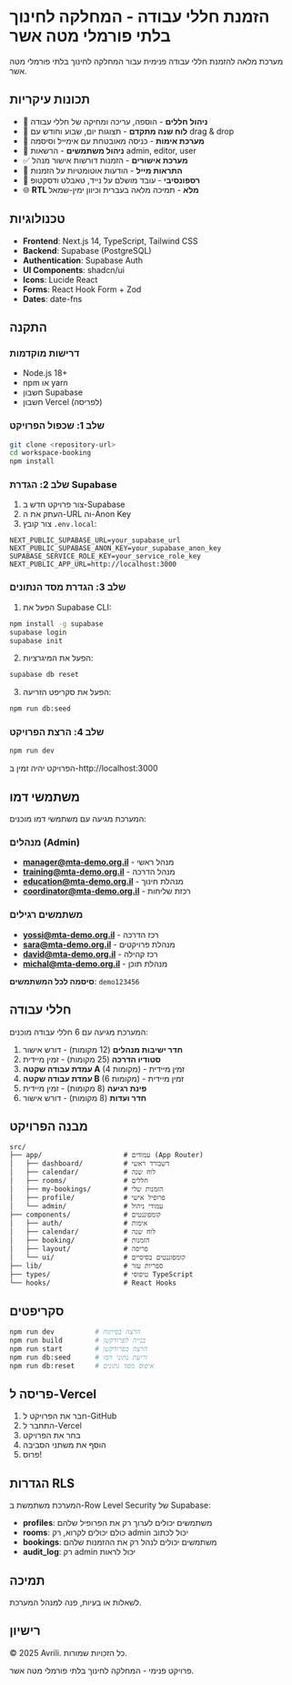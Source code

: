 # הזמנת חללי עבודה - המחלקה לחינוך בלתי פורמלי מטה אשר

מערכת מלאה להזמנת חללי עבודה פנימית עבור המחלקה לחינוך בלתי פורמלי מטה אשר.

## תכונות עיקריות

- 🏢 **ניהול חללים** - הוספה, עריכה ומחיקה של חללי עבודה
- 📅 **לוח שנה מתקדם** - תצוגות יום, שבוע וחודש עם drag & drop
- 🔐 **מערכת אימות** - כניסה מאובטחת עם אימייל וסיסמה
- 👥 **ניהול משתמשים** - הרשאות admin, editor, user
- ✅ **מערכת אישורים** - הזמנות דורשות אישור מנהל
- 📧 **התראות מייל** - הודעות אוטומטיות על הזמנות
- 📱 **רספונסיבי** - עובד מושלם על נייד, טאבלט ודסקטופ
- 🌐 **RTL מלא** - תמיכה מלאה בעברית וכיוון ימין-שמאל

## טכנולוגיות

- **Frontend**: Next.js 14, TypeScript, Tailwind CSS
- **Backend**: Supabase (PostgreSQL)
- **Authentication**: Supabase Auth
- **UI Components**: shadcn/ui
- **Icons**: Lucide React
- **Forms**: React Hook Form + Zod
- **Dates**: date-fns

## התקנה

### דרישות מוקדמות

- Node.js 18+ 
- npm או yarn
- חשבון Supabase
- חשבון Vercel (לפריסה)

### שלב 1: שכפול הפרויקט

```bash
git clone <repository-url>
cd workspace-booking
npm install
```

### שלב 2: הגדרת Supabase

1. צור פרויקט חדש ב-Supabase
2. העתק את ה-URL וה-Anon Key
3. צור קובץ `.env.local`:

```env
NEXT_PUBLIC_SUPABASE_URL=your_supabase_url
NEXT_PUBLIC_SUPABASE_ANON_KEY=your_supabase_anon_key
SUPABASE_SERVICE_ROLE_KEY=your_service_role_key
NEXT_PUBLIC_APP_URL=http://localhost:3000
```

### שלב 3: הגדרת מסד הנתונים

1. הפעל את Supabase CLI:
```bash
npm install -g supabase
supabase login
supabase init
```

2. הפעל את המיגרציות:
```bash
supabase db reset
```

3. הפעל את סקריפט הזריעה:
```bash
npm run db:seed
```

### שלב 4: הרצת הפרויקט

```bash
npm run dev
```

הפרויקט יהיה זמין ב-http://localhost:3000

## משתמשי דמו

המערכת מגיעה עם משתמשי דמו מוכנים:

### מנהלים (Admin)
- **manager@mta-demo.org.il** - מנהל ראשי
- **training@mta-demo.org.il** - מנהל הדרכה  
- **education@mta-demo.org.il** - מנהלת חינוך
- **coordinator@mta-demo.org.il** - רכזת שליחות

### משתמשים רגילים
- **yossi@mta-demo.org.il** - רכז הדרכה
- **sara@mta-demo.org.il** - מנהלת פרויקטים
- **david@mta-demo.org.il** - רכז קהילה
- **michal@mta-demo.org.il** - מנהלת תוכן

**סיסמה לכל המשתמשים**: `demo123456`

## חללי עבודה

המערכת מגיעה עם 6 חללי עבודה מוכנים:

1. **חדר ישיבות מנהלים** (12 מקומות) - דורש אישור
2. **סטודיו הדרכה** (25 מקומות) - זמין מיידית
3. **עמדת עבודה שקטה A** (4 מקומות) - זמין מיידית
4. **עמדת עבודה שקטה B** (6 מקומות) - זמין מיידית
5. **פינת רגיעה** (8 מקומות) - זמין מיידית
6. **חדר ועדות** (8 מקומות) - דורש אישור

## מבנה הפרויקט

```
src/
├── app/                    # עמודים (App Router)
│   ├── dashboard/          # דשבורד ראשי
│   ├── calendar/           # לוח שנה
│   ├── rooms/              # חללים
│   ├── my-bookings/        # הזמנות שלי
│   ├── profile/            # פרופיל אישי
│   └── admin/              # עמודי ניהול
├── components/             # קומפוננטים
│   ├── auth/               # אימות
│   ├── calendar/           # לוח שנה
│   ├── booking/            # הזמנות
│   ├── layout/             # פריסה
│   └── ui/                 # קומפוננטים בסיסיים
├── lib/                    # ספריות עזר
├── types/                  # טיפוסי TypeScript
└── hooks/                  # React Hooks
```

## סקריפטים

```bash
npm run dev          # הרצה בפיתוח
npm run build        # בנייה לפרודקשן
npm run start        # הרצה בפרודקשן
npm run db:seed      # זריעת נתוני דמו
npm run db:reset     # איפוס מסד נתונים
```

## פריסה ל-Vercel

1. חבר את הפרויקט ל-GitHub
2. התחבר ל-Vercel
3. בחר את הפרויקט
4. הוסף את משתני הסביבה
5. פרוס!

## הגדרות RLS

המערכת משתמשת ב-Row Level Security של Supabase:

- **profiles**: משתמשים יכולים לערוך רק את הפרופיל שלהם
- **rooms**: כולם יכולים לקרוא, רק admin יכול לכתוב
- **bookings**: משתמשים יכולים לנהל רק את ההזמנות שלהם
- **audit_log**: רק admin יכול לראות

## תמיכה

לשאלות או בעיות, פנה למנהל המערכת.

## רישיון

© 2025 Avrili. כל הזכויות שמורות.

פרויקט פנימי - המחלקה לחינוך בלתי פורמלי מטה אשר.